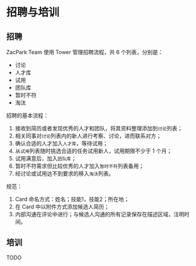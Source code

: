 # 招聘与培训

## 招聘

ZacPark Team 使用 Tower 管理招聘流程，共 6 个列表，分别是：

- 讨论
- 人才库
- 试用
- 团队库
- 暂时不符
- 淘汰

招聘的基本流程：

1. 接收到简历或者发现优秀的人才和团队，将其资料整理添加到`讨论`列表；
2. 相关同事对`讨论`列表内的新人进行考察、讨论，进而联系对方；
3. 确认合适的人才加入`人才库`，等待试用；
4. 从`试用`列表随时挑选合适的任务试用新人，试用期限不少于 1 个月；
5. 试用满意后，加入`团队库`；
6. 暂时不符需求但比较优秀的人才加入`暂时不符`列表备用；
7. 经讨论或试用达不到要求的移入`淘汰`列表。

规范：

1. Card 命名方式：姓名；技能1，技能2；所在地；
2. 在 Card 中以附件方式添加候选人简历；
2. 内部沟通在评论中进行；与候选人沟通的所有记录保存在描述区域，注明时间。

## 培训

TODO